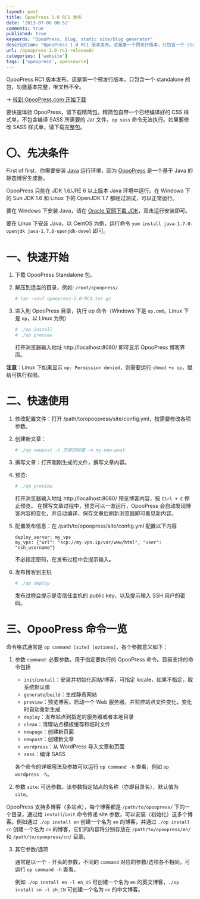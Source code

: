 ```yaml
---
layout: post
title: OpooPress 1.0 RC1 发布
date: '2013-07-06 00:52'
comments: true
published: true
keywords: "OpooPress, Blog, static site/blog generator"
description: "OpooPress 1.0 RC1 版本发布。这是第一个预发行版本，只包含一个 standalone 的包，功能基本完整，唯文档不全。"
url: /opoopress-1.0-rc1-released/
categories: ['website']
tags: ['opoopress', opensource]
---
```


OpooPress RC1 版本发布。这是第一个预发行版本，只包含一个 standalone 的包，功能基本完整，唯文档不全。

&rarr; [转到 OpooPress.com 开始下载](http://www.opoopress.com/zh/download/)

要快速体验 OpooPress，请下载精简包。精简包自带一个已经编译好的 CSS 样式单，不包含编译 SASS 所需要的 Jar 文件，`op sass` 命令无法执行。如果要修改 SASS 样式单，请下载完整包。
<!--more-->

# 〇、先决条件

First of first，你需要安装 [Java](/category/tech/java/) 运行环境，因为 [OpooPress](http://www.opoopress.com/) 是一个基于 Java 的静态博客生成器。

OpooPress 只能在 JDK 1.6/JRE 6 以上版本 Java 环境中运行。在 Windows 下的 Sun JDK 1.6 和 Linux 下的 OpenJDK 1.7 都经过测试，可以正常运行。

要在 Windows 下安装 Java，请在 [Oracle 官网下载 JDK](http://www.oracle.com/technetwork/cn/java/javase/downloads/jdk7-downloads-1880260-zhs.html)，双击运行安装即可。

要在 Linux 下安装 Java，以 CentOS 为例，运行命令 `yum install java-1.7.0-openjdk java-1.7.0-openjdk-devel` 即可。

# 一、快速开始

1. 下载 OpooPress Standalone 包。

2. 解压到适当的目录，例如: `/root/opoopress/`

	```bash
	# tar -xzvf opoopress-1.0-RC1.tar.gz
	```
3. 进入到 OpooPress 目录，执行 op 命令（Windows 下是 `op.cmd`，Linux 下是 `op`，以 Linux 为例）
	```bash
	# ./op install
	# ./op preview
	```
   打开浏览器输入地址 http://localhost:8080/ 即可显示 OpooPress 博客界面。

**注意**：Linux 下如果显示 `op: Permission denied`，则需要运行 `chmod +x op`，赋给可执行权限。  

<!--more-->

# 二、快速使用

1. 修改配置文件：打开 /path/to/opoopress/site/config.yml，按需要修改各项参数。

2. 创建新文章：
	```bash
	# ./op newpost -t 文章的标题 -n my-new-post
	```
3. 撰写文章：打开刚刚生成的文件，撰写文章内容。

4. 预览:
	```bash
	# ./op preview
  	```
   打开浏览器输入地址 http://localhost:8080/ 预览博客内容，按 `Ctrl + C` 停止预览。
   在撰写文章过程中，预览可以一直运行，OpooPress 会自动发现博客内容的变化，并自动编译，保存文章后刷新浏览器即可看见新内容。

5. 配置发布信息：在 /path/to/opoopress/site/config.yml 配置以下内容
	```
	deploy_server: my_vps
	my_vps: {"url": "scp://my.vps.ip/var/www/html", "user": "ssh_username"}
	```
   不必指定密码，在发布过程中会提示输入。
 
6. 发布博客到主机
	```bash
	# ./op deploy
  	```
   发布过程会提示是否信任主机的 public key，以及提示输入 SSH 用户的密码。
  

# 三、OpooPress 命令一览
   
命令格式通常是 `op command [site] [options]`，各个参数意义如下：

1. 参数 `command`: 必要参数。用于指定要执行的 OpooPress 命令。目前支持的命令包括 
	* `init`/`install`：安装并初始化网站/博客，可指定 locale，如果不指定，取系统默认值
	* `generate`/`build`：生成静态网站
	* `preview`：预览博客。启动一个 Web 服务器，并监控站点文件变化，变化时自动重新生成
	* `deploy`：发布站点到指定的服务器或者本地目录
	* `clean`：清理站点模板缓存和临时文件
	* `newpage`：创建新页面
	* `newpost`：创建新文章
	* `wordpress`：从 WordPress 导入文章和页面
	* `sass`：编译 SASS
   
   各个命令的详细用法及参数可以运行 `op command -h` 查看，例如 `op wordpress -h`。

2. 参数 `site`: 可选参数。该参数指定站点的名称（亦即目录名），默认值为 `site`。
  
  OpooPress 支持多博客（多站点），每个博客都是 `/path/to/opoopress/` 下的一个目录，通过给 `install`/`init` 命令传递 site 参数，可以安装（初始化）这多个博客。例如通过 `./op install en` 创建一个名为 `en` 的博客，并通过 `./op install cn` 创建一个名为 `cn` 的博客，它们的内容将分别存放在 `/path/to/opoopress/en/` 和 `/path/to/opoopress/cn/` 目录。
 
3. 其它参数/选项

   通常是以一个 `-` 开头的参数，不同的 `command` 对应的参数/选项各不相同，可运行 `op command -h` 查看。

   例如 `./op install en -l en_US` 可创建一个名为 `en` 的英文博客，`./op install cn -l zh_CN` 可创建一个名为 `cn` 的中文博客。







